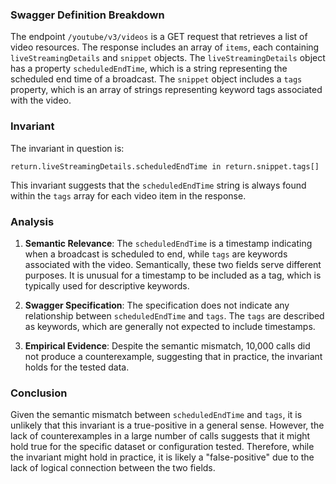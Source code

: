 ### Swagger Definition Breakdown

The endpoint `/youtube/v3/videos` is a GET request that retrieves a list of video resources. The response includes an array of `items`, each containing `liveStreamingDetails` and `snippet` objects. The `liveStreamingDetails` object has a property `scheduledEndTime`, which is a string representing the scheduled end time of a broadcast. The `snippet` object includes a `tags` property, which is an array of strings representing keyword tags associated with the video.

### Invariant

The invariant in question is:

`return.liveStreamingDetails.scheduledEndTime in return.snippet.tags[]`

This invariant suggests that the `scheduledEndTime` string is always found within the `tags` array for each video item in the response.

### Analysis

1. **Semantic Relevance**: The `scheduledEndTime` is a timestamp indicating when a broadcast is scheduled to end, while `tags` are keywords associated with the video. Semantically, these two fields serve different purposes. It is unusual for a timestamp to be included as a tag, which is typically used for descriptive keywords.

2. **Swagger Specification**: The specification does not indicate any relationship between `scheduledEndTime` and `tags`. The `tags` are described as keywords, which are generally not expected to include timestamps.

3. **Empirical Evidence**: Despite the semantic mismatch, 10,000 calls did not produce a counterexample, suggesting that in practice, the invariant holds for the tested data.

### Conclusion

Given the semantic mismatch between `scheduledEndTime` and `tags`, it is unlikely that this invariant is a true-positive in a general sense. However, the lack of counterexamples in a large number of calls suggests that it might hold true for the specific dataset or configuration tested. Therefore, while the invariant might hold in practice, it is likely a "false-positive" due to the lack of logical connection between the two fields.
